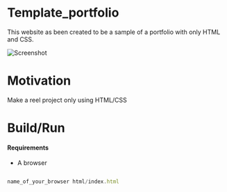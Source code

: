 # Template_portfolio

This website as been created to be a sample of a portfolio with only HTML and CSS.

![Screenshot](picture/portfolio.png)

# Motivation
Make a reel project only using HTML/CSS

# Build/Run

#### Requirements

- A browser

```javascript

name_of_your_browser html/index.html

```
